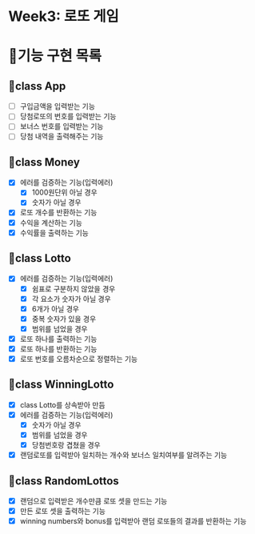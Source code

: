 # Week3: 로또 게임

# 🎯기능 구현 목록

## 🥇class App

- [ ] 구입금액을 입력받는 기능
- [ ] 당첨로또의 번호를 입력받는 기능
- [ ] 보너스 번호를 입력받는 기능
- [ ] 당첨 내역을 출력해주는 기능

## 🥇class Money

- [x] 에러를 검증하는 기능(입력에러)
  - [x] 1000원단위 아닐 경우
  - [x] 숫자가 아닐 경우
- [x] 로또 개수를 반환하는 기능
- [x] 수익을 계산하는 기능
- [x] 수익률을 출력하는 기능

## 🥇class Lotto

- [x] 에러를 검증하는 기능(입력에러)
  - [x] 쉼표로 구분하지 않았을 경우
  - [x] 각 요소가 숫자가 아닐 경우
  - [x] 6개가 아닐 경우
  - [x] 중복 숫자가 있을 경우
  - [x] 범위를 넘었을 경우
- [x] 로또 하나를 출력하는 기능
- [x] 로또 하나를 반환하는 기능
- [x] 로또 번호를 오름차순으로 정렬하는 기능

## 🥇class WinningLotto

- [x] class Lotto를 상속받아 만듬
- [x] 에러를 검증하는 기능(입력에러)
  - [x] 숫자가 아닐 경우
  - [x] 범위를 넘었을 경우
  - [x] 당첨번호랑 겹쳤을 경우
- [x] 랜덤로또를 입력받아 일치하는 개수와 보너스 일치여부를 알려주는 기능

## 🥇class RandomLottos

- [x] 랜덤으로 입력받은 개수만큼 로또 셋을 만드는 기능
- [x] 만든 로또 셋을 출력하는 기능
- [x] winning numbers와 bonus를 입력받아 랜덤 로또들의 결과를 반환하는 기능
